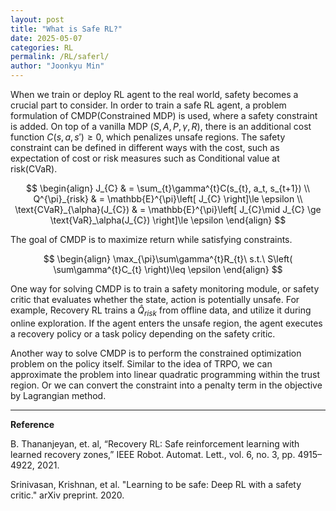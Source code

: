 ```yaml
---
layout: post
title: "What is Safe RL?"
date: 2025-05-07
categories: RL
permalink: /RL/saferl/
author: "Joonkyu Min"
---
```


When we train or deploy RL agent to the real world, safety becomes a crucial part to consider.
In order to train a safe RL agent, a problem formulation of CMDP(Constrained MDP) is used, where a safety constraint is added.
On top of a vanilla MDP $(S, A, P, \gamma, R)$, there is an additional cost function $C(s,a,s') \ge 0$, which penalizes unsafe regions.
The safety constraint can be defined in different ways with the cost, such as expectation of cost or risk measures such as Conditional value at risk(CVaR).

$$
\begin{align}
J_{C}  & = \sum_{t}\gamma^{t}C(s_{t}, a_t, s_{t+1}) \\
Q^{\pi}_{risk}  & = \mathbb{E}^{\pi}\left[ J_{C} \right]\le \epsilon \\
\text{CVaR}_{\alpha}(J_{C})  & = \mathbb{E}^{\pi}\left[ J_{C}\mid J_{C} \ge \text{VaR}_\alpha(J_{C}) \right]\le \epsilon
\end{align}
$$

The goal of CMDP is to maximize return while satisfying constraints.

$$
\begin{align}
\max_{\pi}\sum\gamma^{t}R_{t}\ s.t.\ S\left( \sum\gamma^{t}C_{t} \right)\leq \epsilon
\end{align}
$$

One way for solving CMDP is to train a safety monitoring module, or safety critic that evaluates whether the state, action is potentially unsafe.
For example, Recovery RL trains a $\hat{Q}_{risk}$ from offline data, and utilize it during online exploration.
If the agent enters the unsafe region, the agent executes a recovery policy or a task policy depending on the safety critic.

Another way to solve CMDP is to perform the constrained optimization problem on the policy itself. 
Similar to the idea of TRPO, we can approximate the problem into linear quadratic programming within the trust region.
Or we can convert the constraint into a penalty term in the objective by Lagrangian method. 


---
**Reference**

B. Thananjeyan, et. al, “Recovery RL: Safe reinforcement learning with learned recovery zones,” IEEE Robot. Automat. Lett., vol. 6, no. 3, pp. 4915–4922, 2021.

Srinivasan, Krishnan, et al. "Learning to be safe: Deep RL with a safety critic." arXiv preprint. 2020.